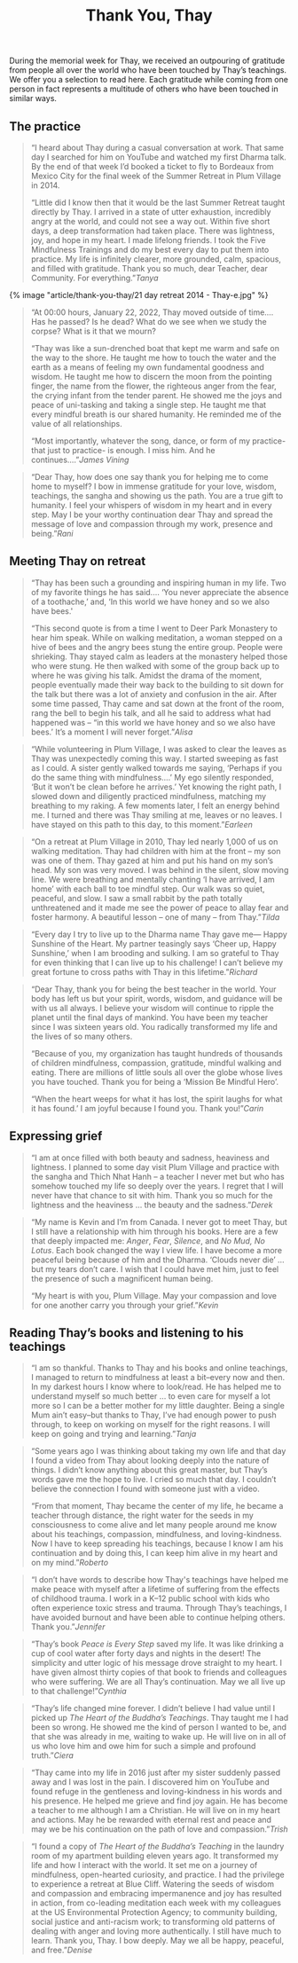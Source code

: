 ﻿---
title: Thank You, Thay
# author: 
---

<p class="editors-preface">During the memorial week for Thay, we received an outpouring of gratitude from people all over the world who have been touched by Thay’s teachings. We offer you a selection to read here. Each gratitude while coming from one person in fact represents a multitude of others who have been touched in similar ways.</p>

## The practice

> “I heard about Thay during a casual conversation at work. That same day I searched for him on YouTube and watched my first Dharma talk. By the end of that week I’d booked a ticket to fly to Bordeaux from Mexico City for the final week of the Summer Retreat in Plum Village in 2014. 
> 
> “Little did I know then that it would be the last Summer Retreat taught directly by Thay. I arrived in a state of utter exhaustion, incredibly angry at the world, and could not see a way out. Within five short days, a deep transformation had taken place. There was lightness, joy, and hope in my heart. I made lifelong friends. I took the Five Mindfulness Trainings and do my best every day to put them into practice. My life is infinitely clearer, more grounded, calm, spacious, and filled with gratitude. Thank you so much, dear Teacher, dear Community. For everything.”<cite>Tanya</cite>

{% image "article/thank-you-thay/21 day retreat 2014 - Thay-e.jpg" %}

> “At 00:00 hours, January 22, 2022, Thay moved outside of time.… Has he passed? Is he dead? What do we see when we study the corpse? What is it that we mourn?
> 
> “Thay was like a sun-drenched boat that kept me warm and safe on the way to the shore. He taught me how to touch the water and the earth as a means of feeling my own fundamental goodness and wisdom. He taught me how to discern the moon from the pointing finger, the name from the flower, the righteous anger from the fear, the crying infant from the tender parent. He showed me the joys and peace of uni-tasking and taking a single step. He taught me that every mindful breath is our shared humanity. He reminded me of the value of all relationships.
> 
> “Most importantly, whatever the song, dance, or form of my practice- that just to practice- is enough. I miss him. And he continues.…”<cite>James Vining</cite>


> “Dear Thay, how does one say thank you for helping me to come home to myself? I bow in immense gratitude for your love, wisdom, teachings, the sangha and showing us the path. You are a true gift to humanity. I feel your whispers of wisdom in my heart and in every step. May I be your worthy continuation dear Thay and spread the message of love and compassion through my work, presence and being.”<cite>Rani</cite>

## Meeting Thay on retreat

> “Thay has been such a grounding and inspiring human in my life. Two of my favorite things he has said.… ‘You never appreciate the absence of a toothache,’ and, ‘In this world we have honey and so we also have bees.'
> 
> “This second quote is from a time I went to Deer Park Monastery to hear him speak. While on walking meditation, a woman stepped on a hive of bees and the angry bees stung the entire group. People were shrieking. Thay stayed calm as leaders at the monastery helped those who were stung. He then walked with some of the group back up to where he was giving his talk. Amidst the drama of the moment, people eventually made their way back to the building to sit down for the talk but there was a lot of anxiety and confusion in the air. After some time passed, Thay came and sat down at the front of the room, rang the bell to begin his talk, and all he said to address what had happened was – “in this world we have honey and so we also have bees.’ It’s a moment I will never forget.”<cite>Alisa</cite>


> “While volunteering in Plum Village, I was asked to clear the leaves as Thay was unexpectedly coming this way. I started sweeping as fast as I could. A sister gently walked towards me saying, ‘Perhaps if you do the same thing with mindfulness.…’ My ego silently responded, ‘But it won’t be clean before he arrives.’ Yet knowing the right path, I slowed down and diligently practiced mindfulness, matching my breathing to my raking. A few moments later, I felt an energy behind me. I turned and there was Thay smiling at me, leaves or no leaves. I have stayed on this path to this day, to this moment.”<cite>Earleen</cite>

> “On a retreat at Plum Village in 2010, Thay led nearly 1,000 of us on walking meditation. Thay had children with him at the front – my son was one of them. Thay gazed at him and put his hand on my son’s head. My son was very moved. I was behind in the silent, slow moving line. We were breathing and mentally chanting ‘I have arrived, I am home’ with each ball to toe mindful step. Our walk was so quiet, peaceful, and slow. I saw a small rabbit by the path totally unthreatened and it made me see the power of peace to allay fear and foster harmony. A beautiful lesson – one of many – from Thay.”<cite>Tilda</cite>

> “Every day I try to live up to the Dharma name Thay gave me— Happy Sunshine of the Heart. My partner teasingly says ‘Cheer up, Happy Sunshine,’ when I am brooding and sulking. I am so grateful to Thay for even thinking that I can live up to his challenge! I can’t believe my great fortune to cross paths with Thay in this lifetime.”<cite>Richard</cite>


> “Dear Thay, thank you for being the best teacher in the world. Your body has left us but your spirit, words, wisdom, and guidance will be with us all always. I believe your wisdom will continue to ripple the planet until the final days of mankind. You have been my teacher since I was sixteen years old. You radically transformed my life and the lives of so many others.
> 
> “Because of you, my organization has taught hundreds of thousands of children mindfulness, compassion, gratitude, mindful walking and eating. There are millions of little souls all over the globe whose lives you have touched. Thank you for being a ‘Mission Be Mindful Hero’.
> 
> “When the heart weeps for what it has lost, the spirit laughs for what it has found.’ I am joyful because I found you. Thank you!”<cite>Carin</cite>

## Expressing grief

> “I am at once filled with both beauty and sadness, heaviness and lightness. I planned to some day visit Plum Village and practice with the sangha and Thich Nhat Hanh – a teacher I never met but who has somehow touched my life so deeply over the years. I regret that I will never have that chance to sit with him. Thank you so much for the lightness and the heaviness … the beauty and the sadness.”<cite>Derek</cite>


> “My name is Kevin and I’m from Canada. I never got to meet Thay, but I still have a relationship with him through his books. Here are a few that deeply impacted me: *Anger*, *Fear*, *Silence*, and *No Mud, No Lotus*. Each book changed the way I view life. I have become a more peaceful being because of him and the Dharma. ‘Clouds never die’ … but my tears don’t care. I wish that I could have met him, just to feel the presence of such a magnificent human being.
> 
> “My heart is with you, Plum Village. May your compassion and love for one another carry you through your grief.”<cite>Kevin</cite> 

## Reading Thay’s books and listening to his teachings

> “I am so thankful. Thanks to Thay and his books and online teachings, I managed to return to mindfulness at least a bit–every now and then. In my darkest hours I know where to look/read. He has helped me to understand myself so much better … to even care for myself a lot more so I can be a better mother for my little daughter. Being a single Mum ain’t easy–but thanks to Thay, I’ve had enough power to push through, to keep on working on myself for the right reasons. I will keep on going and trying and learning.”<cite>Tanja</cite> 


> “Some years ago I was thinking about taking my own life and that day I found a video from Thay about looking deeply into the nature of things. I didn’t know anything about this great master, but Thay’s words gave me the hope to live. I cried so much that day. I couldn’t believe the connection I found with someone just with a video. 
> 
> “From that moment, Thay became the center of my life, he became a teacher through distance, the right water for the seeds in my consciousness to come alive and let many people around me know about his teachings, compassion, mindfulness, and loving-kindness. Now I have to keep spreading his teachings, because I know I am his continuation and by doing this, I can keep him alive in my heart and on my mind.”<cite>Roberto</cite>


> “I don’t have words to describe how Thay's teachings have helped me make peace with myself after a lifetime of suffering from the effects of childhood trauma. I work in a K–12 public school with kids who often experience toxic stress and trauma. Through Thay’s teachings, I have avoided burnout and have been able to continue helping others. Thank you.”<cite>Jennifer</cite>

> “Thay’s book *Peace is Every Step* saved my life. It was like drinking a cup of cool water after forty days and nights in the desert! The simplicity and utter logic of his message drove straight to my heart. I have given almost thirty copies of that book to friends and colleagues who were suffering. We are all Thay’s continuation. May we all live up to that challenge!”<cite>Cynthia</cite>

> “Thay’s life changed mine forever. I didn’t believe I had value until I picked up *The Heart of the Buddha’s Teachings*. Thay taught me I had been so wrong. He showed me the kind of person I wanted to be, and that she was already in me, waiting to wake up. He will live on in all of us who love him and owe him for such a simple and profound truth.”<cite>Ciera</cite>

> “Thay came into my life in 2016 just after my sister suddenly passed away and I was lost in the pain. I discovered him on YouTube and found refuge in the gentleness and loving-kindness in his words and his presence. He helped me grieve and find joy again. He has become a teacher to me although I am a Christian. He will live on in my heart and actions. May he be rewarded with eternal rest and peace and may we be his continuation on the path of love and compassion.”<cite>Trish</cite>

> “I found a copy of *The Heart of the Buddha’s Teaching* in the laundry room of my apartment building eleven years ago. It transformed my life and how I interact with the world. It set me on a journey of mindfulness, open-hearted curiosity, and practice. I had the privilege to experience a retreat at Blue Cliff. Watering the seeds of wisdom and compassion and embracing impermanence and joy has resulted in action, from co-leading meditation each week with my colleagues at the US Environmental Protection Agency; to community building, social justice and anti-racism work; to transforming old patterns of dealing with anger and loving more authentically. I still have much to learn. Thank you, Thay. I bow deeply. May we all be happy, peaceful, and free.”<cite>Denise</cite>
